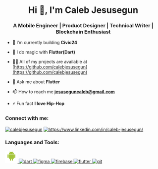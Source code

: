 <h1 align="center">Hi 👋, I'm Caleb Jesusegun</h1>
<h3 align="center">A Mobile Engineer | Product Designer | Technical Writer | Blockchain Enthusiast </h3>

- 🔭 I’m currently building **Civic24**

- 🌱 I do magic with **Flutter(Dart)**

- 👨‍💻 All of my projects are available at [https://github.com/calebjesusegun](https://github.com/calebjesusegun)

- 💬 Ask me about **Flutter**

- 📫 How to reach me **jesuseguncaleb@gmail.com**

- ⚡ Fun fact **I love Hip-Hop**

<h3 align="left">Connect with me:</h3>
<p align="left">
<a href="https://twitter.com/CalebJesusegun" target="blank"><img align="center" src="https://raw.githubusercontent.com/rahuldkjain/github-profile-readme-generator/master/src/images/icons/Social/twitter.svg" alt="calebjesusegun" height="30" width="40" /></a>
<a href="https://www.linkedin.com/in/caleb-jesusegun/" target="blank"><img align="center" src="https://raw.githubusercontent.com/rahuldkjain/github-profile-readme-generator/master/src/images/icons/Social/linked-in-alt.svg" alt="https://www.linkedin.com/in/caleb-jesusegun/" height="30" width="40" /></a>
</p>

<h3 align="left">Languages and Tools:</h3>
<p align="left"> <a href="https://developer.android.com" target="_blank"> <img src="https://raw.githubusercontent.com/devicons/devicon/master/icons/android/android-original-wordmark.svg" alt="android" width="40" height="40"/> </a> <a href="https://dart.dev" target="_blank"> <img src="https://www.vectorlogo.zone/logos/dartlang/dartlang-icon.svg" alt="dart" width="40" height="40"/> </a> <a href="https://www.figma.com/" target="_blank"> <img src="https://www.vectorlogo.zone/logos/figma/figma-icon.svg" alt="figma" width="40" height="40"/> </a> <a href="https://firebase.google.com/" target="_blank"> <img src="https://www.vectorlogo.zone/logos/firebase/firebase-icon.svg" alt="firebase" width="40" height="40"/> </a> <a href="https://flutter.dev" target="_blank"> <img src="https://www.vectorlogo.zone/logos/flutterio/flutterio-icon.svg" alt="flutter" width="40" height="40"/> </a> <a href="https://git-scm.com/" target="_blank"> <img src="https://www.vectorlogo.zone/logos/git-scm/git-scm-icon.svg" alt="git" width="40" height="40"/> </a> </p>


